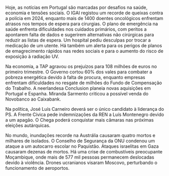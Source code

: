 Hoje, as notícias em Portugal são marcadas por desafios na saúde, economia e tensões sociais. O IGAI registou um recorde de queixas contra a polícia em 2024, enquanto mais de 1400 doentes oncológicos enfrentam atrasos nos tempos de espera para cirurgias. O plano de emergência na saúde enfrenta dificuldades nos cuidados primários, com peritos a apontarem falta de dados e sugerirem alternativas não cirúrgicas para reduzir as listas de espera. Um hospital pediu desculpas por trocar a medicação de um utente. Há também um alerta para os perigos de planos de emagrecimento rápidos nas redes sociais e para o aumento do risco de exposição à radiação UV.

Na economia, a TAP agravou os prejuízos para 108 milhões de euros no primeiro trimestre. O Governo cortou 60% dos vales para combater a pobreza energética devido à falta de procura, enquanto empresas enfrentam dificuldades no resgate de milhões do Fundo de Compensação do Trabalho. A neerlandesa Conclusion planeia novas aquisições em Portugal e Espanha. Miranda Sarmento criticou a possível venda do Novobanco ao Caixabank.

Na política, José Luís Carneiro deverá ser o único candidato à liderança do PS. A Frente Cívica pede indemnizações da REN a Luís Montenegro devido a um apagão. O Chega poderá conquistar mais câmaras nas próximas eleições autárquicas.

No mundo, inundações recorde na Austrália causaram quatro mortos e milhares de isolados. O Conselho de Segurança da ONU condenou um ataque a um autocarro escolar no Paquistão. Ataques israelitas em Gaza causaram dezenas de mortos. Há uma crise de combustíveis preocupante Moçambique, onde mais de 577 mil pessoas permanecem deslocadas devido à violência. Drones ucranianos visaram Moscovo, perturbando o funcionamento de aeroportos.
